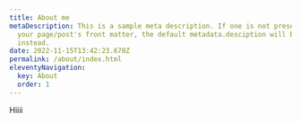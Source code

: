 ```yaml
---
title: About me
metaDescription: This is a sample meta description. If one is not present in
  your page/post's front matter, the default metadata.desciption will be used
  instead.
date: 2022-11-15T13:42:23.670Z
permalink: /about/index.html
eleventyNavigation:
  key: About
  order: 1
---
```

H﻿iiii